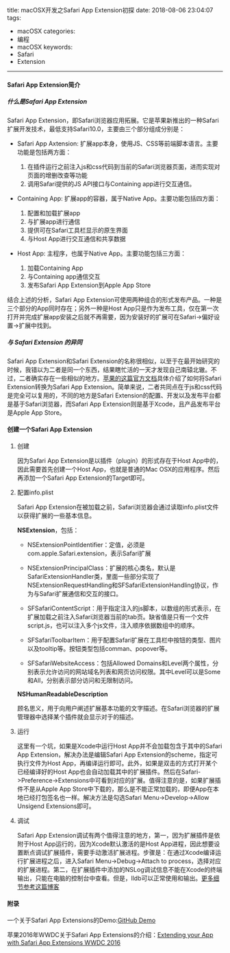 title: macOSX开发之Safari App Extension初探
date: 2018-08-06 23:04:07
tags: 
- macOSX
categories: 
- 编程
- macOSX
keywords: 
- Safari
- Extension

---

#### Safari App Extension简介

##### 什么是Safari App Extension
	
Safari App Extension，即Safari浏览器应用拓展。它是苹果新推出的一种Safari扩展开发技术，最低支持Safari10.0，主要由三个部分组成分别是：

<!-- more -->
	
- Safari App Axtension: 扩展app本身，使用JS、CSS等前端脚本语言。主要功能是包括两方面：
	1. 在插件运行之前注入js和css代码到当前的Safari浏览器页面，进而实现对页面的增删改查等功能
	2. 调用Safari提供的JS API接口与Containing app进行交互通信。
	
- Containing App: 扩展app的容器，属于Native App。主要功能包括四方面：
	1. 配置和加载扩展app
	2. 与扩展app进行通信
	3. 提供可在Safari工具栏显示的原生界面
	4. 与Host App进行交互通信和共享数据

- Host App: 主程序，也属于Native App。主要功能包括三方面：
	1. 加载Containing App
	2. 与Containing app通信交互
	3. 发布Safari App Extension到Apple App Store
	
结合上述的分析，Safari App Extension可使用两种组合的形式发布产品。一种是三个部分的App同时存在；另外一种是Host App只是作为发布工具，仅在第一次打开并完成扩展app安装之后就不再需要，因为安装好的扩展可在Safari->偏好设置->扩展中找到。
	 
##### 与 Safari Extension 的异同 
	
Safari App Extension和Safari Extension的名称很相似，以至于在最开始研究的时候，我错以为二者是同一个东西，结果瞎忙活的一天才发现自己南辕北辙。不过，二者确实存在一些相似的地方。[苹果的这篇官方文档](https://developer.apple.com/documentation/safariservices/safari_app_extensions/converting_a_legacy_safari_extension_to_a_safari_app_extension?language=objc)具体介绍了如何将Safari Extension转换为Safari App Extension。简单来说，二者共同点在于js和css代码是完全可以复用的，不同的地方是Safari Extension的配置、开发以及发布平台都是基于Safari浏览器，而Safari App Extension则是基于Xcode，且产品发布平台是Apple App Store。

#### 创建一个Safari App Extension

1. 创建
	
	因为Safari App Extension是以插件（plugin）的形式存在于Host App中的，因此需要首先创建一个Host App，也就是普通的Mac OSX的应用程序。然后再添加一个Safari App Extension的Target即可。
	
2. 配置info.plist
	
	Safari App Extension在被加载之前，Safari浏览器会通过读取info.plist文件以获得扩展的一些基本信息。
	
	**NSExtension**，包括：
	
	- NSExtensionPointIdentifier：定值，必须是com.apple.Safari.extension，表示Safari扩展
	
	- NSExtensionPrincipalClass：扩展的核心类名，默认是SafariExtensionHandler类，里面一些部分实现了NSExtensionRequestHandling和SFSafariExtensionHandling协议，作为与Safari扩展通信和交互的接口。

	- SFSafariContentScript：用于指定注入的js脚本，以数组的形式表示，在扩展加载之前注入Safari浏览器当前的tab页。缺省值是只有一个文件script.js，也可以注入多个js文件，注入顺序依据数组中的顺序。

	- SFSafariToolbarItem：用于配置Safari扩展在工具栏中按钮的类型、图片以及tooltip等。按钮类型包括comman、popover等。

	- SFSafariWebsiteAccess：包括Allowed Domains和Level两个属性，分别表示允许访问的网站域名列表和网页访问权限。其中Level可以是Some和All，分别表示部分访问和无限制访问。

	**NSHumanReadableDescription**
	
	顾名思义，用于向用户阐述扩展基本功能的文字描述。在Safari浏览器的扩展管理器中选择某个插件就会显示对于的描述。
	
3. 运行 

	这里有一个坑，如果是Xcode中运行Host App并不会加载包含于其中的Safari App Extension，解决办法是编辑Safari App Extension的scheme，指定可执行文件为Host App，再编译运行即可。此外，如果是双击的方式打开某个已经编译好的Host App也会自动加载其中的扩展插件。然后在Safari->Preference->Extensions中可看到对应的扩展。值得注意的是，如果扩展插件不是从Apple App Store中下载的，那么是不能正常加载的，即便App在本地已经打包签名也一样。解决方法是勾选Safari Menu->Develop->Allow Unsigend Extensions即可。
	
4. 调试 

	Safari App Extension调试有两个值得注意的地方，第一，因为扩展插件是依附于Host App运行的，因为Xcode默认激活的是Host App进程，因此想要设置断点调试扩展插件，需要手动激活扩展进程。步骤是：在通过Xcode编译运行扩展进程之后，进入Safari Menu->Debug->Attach to process，选择对应的扩展进程。第二，在扩展插件中添加的NSLog调试信息不能在Xcode的终端输出，只能在电脑的控制台中查看。但是，lldb可以正常使用和输出。[更多细节参考这篇博客](https://medium.com/@euginedubinin/ios-debugging-application-extension-without-a-host-app-89abf35a36af)

#### 附录

一个关于Safari App Extensions的Demo:[GitHub Demo](https://github.com/icebergcwp1990/SafariAppExtensionDemo)

苹果2016年WWDC关于Safari App Extensions的介绍：[Extending your App with Safari App Extensions WWDC 2016](https://developer.apple.com/videos/play/wwdc2016/214/)